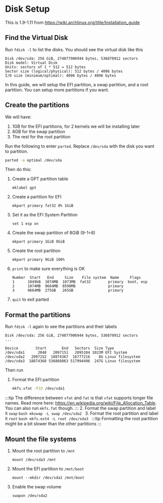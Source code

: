 # Disk Setup
This is 1.9-1.11 from https://wiki.archlinux.org/title/Installation_guide

## Find the Virtual Disk
Run `fdisk -l` to list the disks. You should see the virtual disk like this
```
Disk /dev/sda: 256 GiB, 274877906944 bytes, 536870912 sectors
Disk model: Virtual Disk
Units: sectors of 1 * 512 = 512 bytes
Sector size (logical/physical): 512 bytes / 4096 bytes
I/O size (minimum/optimal): 4096 bytes / 4096 bytes
```

In this guide, we will setup the EFI partition, a swap partition, and a root partition. You can setup more partitions if you want.

## Create the partitions
We will have:
1. 1GB for the EFI partitions, for 2 kernels we will be installing later
2. 8GB for the swap partition
3. The rest for the root partition

Run the following to enter `parted`. Replace `/dev/sda` with the disk you want to partition.
```bash
parted -a optimal /dev/sda
```
Then do this:
1. Create a GPT partition table
    ```
    mklabel gpt
    ```
2. Create a partition for EFI
    ```
    mkpart primary fat32 0% 1GiB
    ```
3. Set it as the EFI System Partition
    ```
    set 1 esp on
    ```
4. Create the swap partition of 8GiB (9-1=8)
    ```
    mkpart primary 1GiB 9GiB
    ```
5. Create the root partition
    ```
    mkpart primary 9GiB 100%
    ```
6. `print` to make sure everything is OK
    ```
    Number  Start   End     Size    File system  Name     Flags
    1      1049kB  1074MB  1073MB  fat32        primary  boot, esp
    2      1074MB  9664MB  8590MB               primary
    3      9664MB  275GB   265GB                primary
    ```
7. `quit` to exit parted

## Format the partitions
Run `fdisk -l` again to see the partitions and their labels
```
Disk /dev/sda: 256 GiB, 274877906944 bytes, 536870912 sectors
...

Device        Start       End   Sectors  Size Type
/dev/sda1      2048   2097151   2095104 1023M EFI System
/dev/sda2   2097152  18874367  16777216    8G Linux filesystem
/dev/sda3  18874368 536868863 517994496  247G Linux filesystem
```

Then run
1. Format the EFI partition
    ```bash
    mkfs.vfat -F32 /dev/sda1
    ```
:::tip
The difference between `vfat` and `fat` is that `vfat` supports longer file names. Read more here: https://en.wikipedia.org/wiki/File_Allocation_Table. You can also run `mkfs.fat` though.
:::
2. Format the swap partition and label it `swap`
    ```bash
    mkswap -L swap /dev/sda2
    ```
3. Format the root partition and label it `root`
    ```bash
    mkfs.ext4 -L root /dev/sda3
    ```
:::tip
Formatting the root partition might be a bit slower than the other partitions
:::

## Mount the file systems
1. Mount the root partition to `/mnt`
    ```
    mount /dev/sda3 /mnt
    ```
2. Mount the EFI partition to `/mnt/boot`
    ```
    mount --mkdir /dev/sda1 /mnt/boot
    ```
3. Enable the swap volume
    ```
    swapon /dev/sda2
    ```